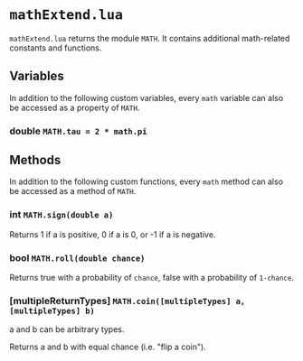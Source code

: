 # `mathExtend.lua`
`mathExtend.lua` returns the module `MATH`. It contains additional math-related constants and functions.

## Variables
In addition to the following custom variables, every `math` variable can also be accessed as a property of `MATH`.

### double `MATH.tau = 2 * math.pi`

## Methods
In addition to the following custom functions, every `math` method can also be accessed as a method of `MATH`.

### int `MATH.sign(double a)`
Returns 1 if a is positive, 0 if a is 0, or -1 if a is negative.

### bool `MATH.roll(double chance)`
Returns true with a probability of `chance`, false with a probability of `1-chance`.

### [multipleReturnTypes] `MATH.coin([multipleTypes] a, [multipleTypes] b)`
a and b can be arbitrary types.

Returns a and b with equal chance (i.e. "flip a coin").
